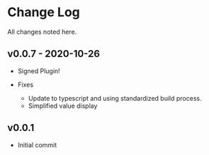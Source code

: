 # Change Log

All changes noted here.

## v0.0.7 - 2020-10-26

- Signed Plugin!

- Fixes
  - Update to typescript and using standardized build process.
  - Simplified value display

## v0.0.1

- Initial commit
